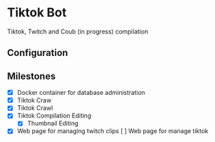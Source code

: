 # Tiktok Bot

Tiktok, Twitch and Coub (in progress) compilation

## Configuration

## Milestones

- [x] Docker container for database administration
- [x] Tiktok Craw
- [x] Tiktok Crawl
- [x] Tiktok Compilation Editing
  - [x] Thumbnail Editing
- [x] Web page for managing twitch clips
[ ] Web page for manage tiktok
